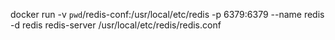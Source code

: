 docker run -v `pwd`/redis-conf:/usr/local/etc/redis -p 6379:6379 --name redis -d redis redis-server /usr/local/etc/redis/redis.conf

